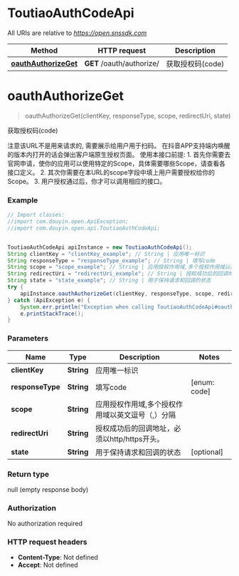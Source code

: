 # ToutiaoAuthCodeApi

All URIs are relative to *https://open.snssdk.com*

Method | HTTP request | Description
------------- | ------------- | -------------
[**oauthAuthorizeGet**](ToutiaoAuthCodeApi.md#oauthAuthorizeGet) | **GET** /oauth/authorize/ | 获取授权码(code)

<a name="oauthAuthorizeGet"></a>
# **oauthAuthorizeGet**
> oauthAuthorizeGet(clientKey, responseType, scope, redirectUri, state)

获取授权码(code)

注意该URL不是用来请求的, 需要展示给用户用于扫码。  在抖音APP支持端内唤醒的版本内打开的话会弹出客户端原生授权页面。  使用本接口前提:    1. 首先你需要去官网申请，使你的应用可以使用特定的Scope，具体需要哪些Scope，请查看各接口定义。    2. 其次你需要在本URL的scope字段中填上用户需要授权给你的Scope。    3. 用户授权通过后，你才可以调用相应的接口。 

### Example
```java
// Import classes:
//import com.douyin.open.ApiException;
//import com.douyin.open.api.ToutiaoAuthCodeApi;


ToutiaoAuthCodeApi apiInstance = new ToutiaoAuthCodeApi();
String clientKey = "clientKey_example"; // String | 应用唯一标识
String responseType = "responseType_example"; // String | 填写code
String scope = "scope_example"; // String | 应用授权作用域,多个授权作用域以英文逗号（,）分隔
String redirectUri = "redirectUri_example"; // String | 授权成功后的回调地址，必须以http/https开头。
String state = "state_example"; // String | 用于保持请求和回调的状态
try {
    apiInstance.oauthAuthorizeGet(clientKey, responseType, scope, redirectUri, state);
} catch (ApiException e) {
    System.err.println("Exception when calling ToutiaoAuthCodeApi#oauthAuthorizeGet");
    e.printStackTrace();
}
```

### Parameters

Name | Type | Description  | Notes
------------- | ------------- | ------------- | -------------
 **clientKey** | **String**| 应用唯一标识 |
 **responseType** | **String**| 填写code | [enum: code]
 **scope** | **String**| 应用授权作用域,多个授权作用域以英文逗号（,）分隔 |
 **redirectUri** | **String**| 授权成功后的回调地址，必须以http/https开头。 |
 **state** | **String**| 用于保持请求和回调的状态 | [optional]

### Return type

null (empty response body)

### Authorization

No authorization required

### HTTP request headers

 - **Content-Type**: Not defined
 - **Accept**: Not defined

